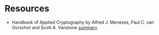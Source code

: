 # Resources
- Handbook of Applied Cryptography by  Alfred J. Menezes, Paul C. van Oorschot and Scott A. Vanstone [summary](./handbook-of-applied-crypto-summary/readme.md)